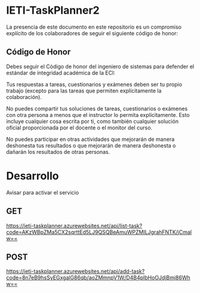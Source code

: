 # IETI-TaskPlanner2

La presencia de este documento en este repositorio es un compromiso explícito de los colaboradores de seguir el siguiente código de honor:

## Código de Honor
Debes seguir el Código de honor del ingeniero de sistemas para defender el estándar de integridad académica de la ECI:

Tus respuestas a tareas, cuestionarios y exámenes deben ser tu propio trabajo (excepto para las tareas que permiten explícitamente la colaboración).

No puedes compartir tus soluciones de tareas, cuestionarios o exámenes con otra persona a menos que el instructor lo permita explícitamente. Esto incluye cualquier cosa escrita por ti, como también cualquier solución oficial proporcionada por el docente o el monitor del curso.

No puedes participar en otras actividades que mejorarán de manera deshonesta tus resultados o que mejorarán de manera deshonesta o dañarán los resultados de otras personas.


# Desarrollo 
Avisar para activar el servicio 
 ## GET 
 https://ieti-taskplanner.azurewebsites.net/api/list-task?code=AKzWBpZMa5CX2sqrttEd5LJ9QSQBeAmuWPZMlLJgrahFNTK/jCmalw==
 ## POST
 https://ieti-taskplanner.azurewebsites.net/api/add-task?code=8n7eB9hsSyEGxgalG86qb/aoZMmnpV1W/D4B4plbHoOJdjBmj86Whw==
